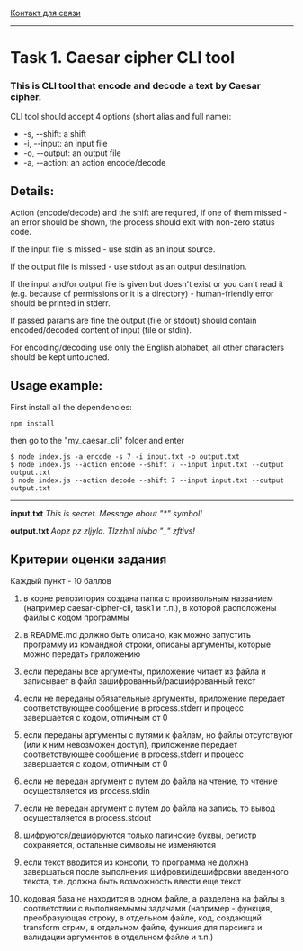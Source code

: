 [Контакт для связи ](https://t.me/Anzhela_Mart)

---

# Task 1. Caesar cipher CLI tool

### This is CLI tool that encode and decode a text by Caesar cipher.

CLI tool should accept 4 options (short alias and full name):

- -s, --shift: a shift
- -i, --input: an input file
- -o, --output: an output file
- -a, --action: an action encode/decode

## Details:

Action (encode/decode) and the shift are required, if one of them missed - an error should be shown, the process should exit with non-zero status code.

If the input file is missed - use stdin as an input source.

If the output file is missed - use stdout as an output destination.

If the input and/or output file is given but doesn't exist or you can't read it (e.g. because of permissions or it is a directory) - human-friendly error should be printed in stderr.

If passed params are fine the output (file or stdout) should contain encoded/decoded content of input (file or stdin).

For encoding/decoding use only the English alphabet, all other characters should be kept untouched.

## Usage example:

First install all the dependencies:

```
npm install
```

then go to the "my_caesar_cli" folder and enter

```
$ node index.js -a encode -s 7 -i input.txt -o output.txt
$ node index.js --action encode --shift 7 --input input.txt --output output.txt
$ node index.js --action decode --shift 7 --input input.txt --output output.txt
```

---

**input.txt**
_This is secret. Message about "\*" symbol!_

**output.txt**
_Aopz pz zljyla. Tlzzhnl hivba "\_" zftivs!_

## Критерии оценки задания

Каждый пункт - 10 баллов

1. в корне репозитория создана папка с произвольным названием (например caesar-cipher-cli, task1 и т.п.), в которой расположены файлы с кодом программы

2. в README.md должно быть описано, как можно запустить программу из командной строки, описаны аргументы, которые можно передать приложению

3)  если переданы все аргументы, приложение читает из файла и записывает в файл зашифрованный/расшифрованный текст

4.  если не переданы обязательные аргументы, приложение передает соответствующее сообщение в process.stderr и прoцесс завершается с кодом, отличным от 0

5.  если переданы аргументы с путями к файлам, но файлы отсутствуют (или к ним невозможен доступ), приложение передает соответствующее сообщение в process.stderr и прoцесс завершается с кодом, отличным от 0

6.  если не передан аргумент с путем до файла на чтение, то чтение осуществляется из process.stdin

7.  если не передан аргумент с путем до файла на запись, то вывод осуществляется в process.stdout

8.  шифруются/дешифруются только латинские буквы, регистр сохраняется, остальные символы не изменяются

9.  если текст вводится из консоли, то программа не должна завершаться после выполнения шифровки/дешифровки введенного текста, т.е. должна быть возможность ввести еще текст

10. кодовая база не находится в одном файле, а разделена на файлы в соответствии с выполняемымы задачами (например - функция, преобразующая строку, в отдельном файле, код, создающий transform стрим, в отдельном файле, функция для парсинга и валидации аргументов в отдельном файле и т.п.)
